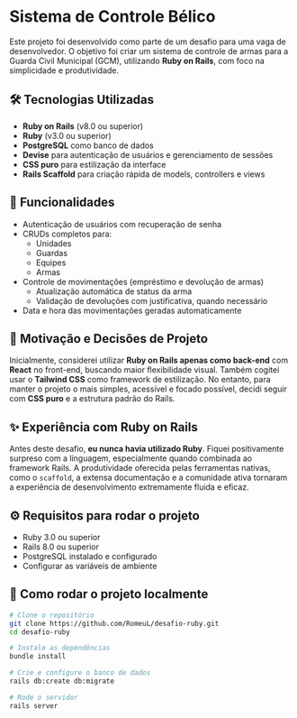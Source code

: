 # Sistema de Controle Bélico

Este projeto foi desenvolvido como parte de um desafio para uma vaga de desenvolvedor. O objetivo foi criar um sistema de controle de armas para a Guarda Civil Municipal (GCM), utilizando **Ruby on Rails**, com foco na simplicidade e produtividade.

## 🛠 Tecnologias Utilizadas

- **Ruby on Rails** (v8.0 ou superior)
- **Ruby** (v3.0 ou superior)
- **PostgreSQL** como banco de dados
- **Devise** para autenticação de usuários e gerenciamento de sessões
- **CSS puro** para estilização da interface
- **Rails Scaffold** para criação rápida de models, controllers e views

## 📌 Funcionalidades

- Autenticação de usuários com recuperação de senha
- CRUDs completos para:
  - Unidades
  - Guardas
  - Equipes
  - Armas 
- Controle de movimentações (empréstimo e devolução de armas)
  - Atualização automática de status da arma
  - Validação de devoluções com justificativa, quando necessário
- Data e hora das movimentações geradas automaticamente

## 🧠 Motivação e Decisões de Projeto

Inicialmente, considerei utilizar **Ruby on Rails apenas como back-end** com **React** no front-end, buscando maior flexibilidade visual. Também cogitei usar o **Tailwind CSS** como framework de estilização. No entanto, para manter o projeto o mais simples, acessível e focado possível, decidi seguir com **CSS puro** e a estrutura padrão do Rails.

## ✨ Experiência com Ruby on Rails

Antes deste desafio, **eu nunca havia utilizado Ruby**. Fiquei positivamente surpreso com a linguagem, especialmente quando combinada ao framework Rails. A produtividade oferecida pelas ferramentas nativas, como o `scaffold`, a extensa documentação e a comunidade ativa tornaram a experiência de desenvolvimento extremamente fluida e eficaz.

## ⚙️ Requisitos para rodar o projeto

- Ruby 3.0 ou superior
- Rails 8.0 ou superior
- PostgreSQL instalado e configurado
- Configurar as variáveis de ambiente

## 🚀 Como rodar o projeto localmente

```bash
# Clone o repositório
git clone https://github.com/RomeuL/desafio-ruby.git
cd desafio-ruby

# Instale as dependências
bundle install

# Crie e configure o banco de dados
rails db:create db:migrate

# Rode o servidor
rails server
